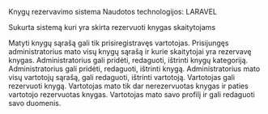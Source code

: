 Knygų rezervavimo sistema
Naudotos technologijos: LARAVEL

Sukurta sistemą kuri yra skirta rezervuoti knygas skaitytojams

Matyti knygų sąrašą gali tik prisiregistravęs vartotojas.
Prisijungęs administratorius mato visų knygų sąrašą ir kurie skaitytojai yra rezervavę knygas.
Administratorius gali pridėti, redaguoti, ištrinti knygų kategoriją.
Administratorius gali pridėti, redaguoti, ištrinti knygą.
Administratorius mato visų vartotojų sąrašą, gali redaguoti, ištrinti vartotoją.
Vartotojas gali rezervuoti knygą.
Vartotojas mato tik dar nerezervuotas knygas ir paties vartotojo rezervuotas knygas.
Vartotojas mato savo profilį ir gali redaguoti savo duomenis.

